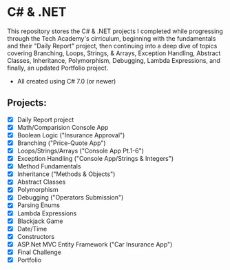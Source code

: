 # C# & .NET
This repository stores the C# & .NET projects I completed while progressing through the Tech Academy's cirriculum, beginning with the fundamentals and their "Daily Report" project, then continuing into a deep dive of topics covering Branching, Loops, Strings, & Arrays, Exception Handling, Abstract Classes, Inheritance, Polymorphism, Debugging, Lambda Expressions, and finally, an updated Portfolio project.
  - All created using C# 7.0 (or newer)

## Projects:
 - [x] Daily Report project
 - [x] Math/Comparision Console App
 - [x] Boolean Logic ("Insurance Approval")
 - [x] Branching ("Price-Quote App")
 - [x] Loops/Strings/Arrays ("Console App Pt.1-6")
 - [x] Exception Handling ("Console App/Strings & Integers")
 - [x] Method Fundamentals
 - [x] Inheritance ("Methods & Objects")
 - [x] Abstract Classes
 - [x] Polymorphism
 - [x] Debugging ("Operators Submission")
 - [x] Parsing Enums
 - [x] Lambda Expressions
 - [x] Blackjack Game
 - [x] Date/Time
 - [x] Constructors
 - [x] ASP.Net MVC Entity Framework ("Car Insurance App")
 - [x] Final Challenge
 - [x] Portfolio
